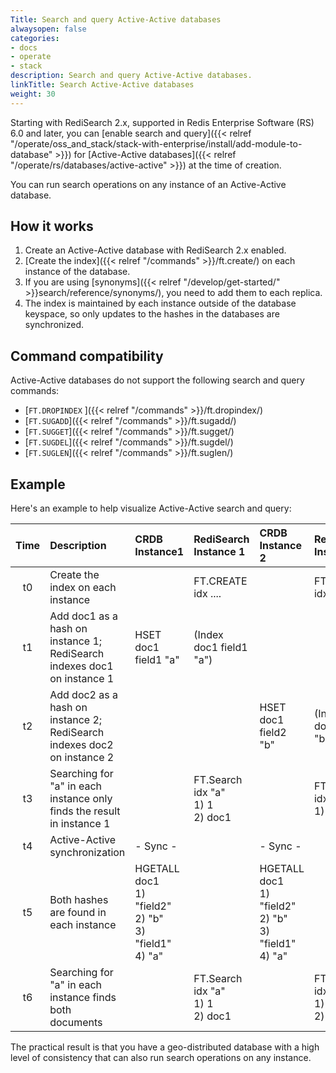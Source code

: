 ```yaml
---
Title: Search and query Active-Active databases
alwaysopen: false
categories:
- docs
- operate
- stack
description: Search and query Active-Active databases.
linkTitle: Search Active-Active databases
weight: 30
---
```

Starting with RediSearch 2.x, supported in Redis Enterprise Software (RS) 6.0 and later, you can [enable search and query]({{< relref "/operate/oss_and_stack/stack-with-enterprise/install/add-module-to-database" >}}) for [Active-Active databases]({{< relref "/operate/rs/databases/active-active" >}}) at the time of creation.

You can run search operations on any instance of an Active-Active database.

## How it works

1. Create an Active-Active database with RediSearch 2.x enabled.
1. [Create the index]({{< relref "/commands" >}}/ft.create/) on each instance of the database.
1. If you are using [synonyms]({{< relref "/develop/get-started/" >}}search/reference/synonyms/), you need to add them to each replica.
1. The index is maintained by each instance outside of the database keyspace, so only updates to the hashes in the databases are synchronized.

## Command compatibility

Active-Active databases do not support the following search and query commands: 

- [`FT.DROPINDEX` ]({{< relref "/commands" >}}/ft.dropindex/)
- [`FT.SUGADD`]({{< relref "/commands" >}}/ft.sugadd/)
- [`FT.SUGGET`]({{< relref "/commands" >}}/ft.sugget/)
- [`FT.SUGDEL`]({{< relref "/commands" >}}/ft.sugdel/)
- [`FT.SUGLEN`]({{< relref "/commands" >}}/ft.suglen/)

## Example

Here's an example to help visualize Active-Active search and query:

| Time  | Description | CRDB Instance1 | RediSearch Instance 1 | CRDB Instance 2 | RediSearch Instance 2 |
| :---: | :--- | :--- | :--- | :--- | :--- |
|  t0 | Create the index on each instance |  | FT.CREATE idx .... |  | FT.CREATE idx .... |
|  t1 | Add doc1 as a hash on instance 1; RediSearch indexes doc1 on instance 1 | HSET doc1 field1 "a" | (Index doc1 field1 "a") |  |  |
|  t2 | Add doc2 as a hash on instance 2; RediSearch indexes doc2 on instance 2 |  |  | HSET doc1 field2 "b" | (Index doc1 field2 "b") |
|  t3 | Searching for "a" in each instance only finds the result in instance 1 |  | FT.Search idx "a"<br/>1) 1<br/>2) doc1 |  | FT.Search idx "a"<br/>1) 0 |
|  t4 | Active-Active synchronization | - Sync - |  | - Sync - |  |
|  t5 | Both hashes are found in each instance | HGETALL doc1<br/>1) "field2"<br/>2) "b"<br/>3) "field1"<br/>4) "a" |  | HGETALL doc1<br/>1) "field2"<br/>2) "b"<br/>3) "field1"<br/>4) "a" |  |
|  t6 | Searching for "a" in each instance finds both documents |  | FT.Search idx "a"<br/>1) 1<br/>2) doc1 |  | FT.Search idx "a"<br/>1) 1<br/>2) doc1 |

The practical result is that you have a geo-distributed database with a high level of consistency that can also run search operations on any instance.
